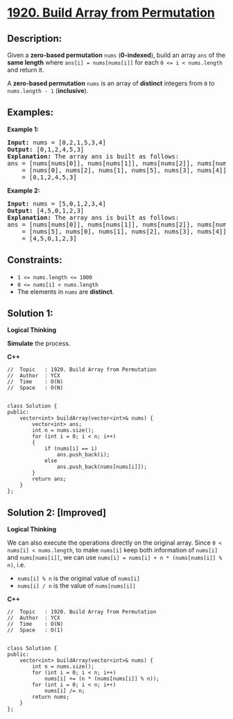 # [1920. Build Array from Permutation](https://leetcode.com/problems/build-array-from-permutation/)


## Description:

<p>Given a <strong>zero-based permutation</strong> <code>nums</code> (<strong>0-indexed</strong>), build an array <code>ans</code> of the <strong>same length</strong> where <code>ans[i] = nums[nums[i]]</code> for each <code>0 &lt;= i &lt; nums.length</code> and return it.</p>

<p>A <strong>zero-based permutation</strong> <code>nums</code> is an array of <strong>distinct</strong> integers from <code>0</code> to <code>nums.length - 1</code> (<strong>inclusive</strong>).</p>


## Examples:

<strong>Example 1:</strong>
<pre>
<strong>Input:</strong> nums = [0,2,1,5,3,4]
<strong>Output:</strong> [0,1,2,4,5,3]
<strong>Explanation:</strong> The array ans is built as follows: 
ans = [nums[nums[0]], nums[nums[1]], nums[nums[2]], nums[nums[3]], nums[nums[4]], nums[nums[5]]]
    = [nums[0], nums[2], nums[1], nums[5], nums[3], nums[4]]
    = [0,1,2,4,5,3]
</pre>

<strong>Example 2:</strong>
<pre>
<strong>Input:</strong> nums = [5,0,1,2,3,4]
<strong>Output:</strong> [4,5,0,1,2,3]
<strong>Explanation:</strong> The array ans is built as follows:
ans = [nums[nums[0]], nums[nums[1]], nums[nums[2]], nums[nums[3]], nums[nums[4]], nums[nums[5]]]
    = [nums[5], nums[0], nums[1], nums[2], nums[3], nums[4]]
    = [4,5,0,1,2,3]
</pre>


## Constraints:

<ul>
    <li><code>1 &lt;= nums.length &lt;= 1000</code></li>
    <li><code>0 &lt;= nums[i] &lt; nums.length</code></li>
    <li>The elements in <code>nums</code> are <strong>distinct</strong>.</li>
</ul>


## Solution 1:

<strong>Logical Thinking</strong>
<p><strong>Simulate</strong> the process.</p>


<strong>C++</strong>

```
//  Topic   : 1920. Build Array from Permutation
//  Author  : YCX
//  Time    : O(N)
//  Space   : O(N)


class Solution {
public:
    vector<int> buildArray(vector<int>& nums) {
        vector<int> ans;
        int n = nums.size();
        for (int i = 0; i < n; i++)
        {
            if (nums[i] == i)
                ans.push_back(i);
            else
                ans.push_back(nums[nums[i]]);
        }
        return ans;
    }
};
```


## Solution 2: [Improved]

<strong>Logical Thinking</strong>
<p>We can also execute the operations directly on the original array. Since <code>0 &lt; nums[i] &lt; nums.length</code>, to make <code>nums[i]</code> keep both information of <code>nums[i]</code> and <code>nums[nums[i]]</code>, we can use <code>nums[i] = nums[i] + n * (nums[nums[i]] % n)</code>, i.e.</p>

<ul>
    <li><code>nums[i] % n</code> is the original value of <code>nums[i]</code></li>
    <li><code>nums[i] / n</code> is the value of <code>nums[nums[i]]</code></li>
</ul>


<strong>C++</strong>

```
//  Topic   : 1920. Build Array from Permutation
//  Author  : YCX
//  Time    : O(N)
//  Space   : O(1)


class Solution {
public:
    vector<int> buildArray(vector<int>& nums) {
        int n = nums.size();
        for (int i = 0; i < n; i++)
            nums[i] += (n * (nums[nums[i]] % n));
        for (int i = 0; i < n; i++)
            nums[i] /= n;
        return nums;
    }
};
```